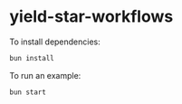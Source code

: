 # yield-star-workflows

To install dependencies:

```bash
bun install
```

To run an example:

```bash
bun start
```
